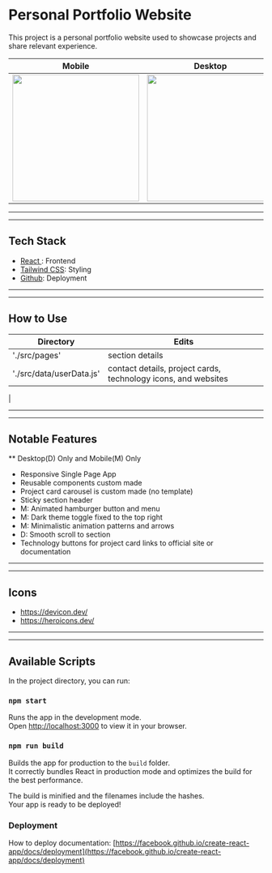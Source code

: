 # Personal Portfolio Website

This project is a personal portfolio website used to showcase projects and share relevant experience. 

<!-- ![Mobile Gif](https://i.imgur.com/dmuO8TZ.gif|width=100px)
![Desktop static](https://i.imgur.com/hl8ZE66.png)
![Mobile static](https://i.imgur.com/b6vD8SZ.png) -->


| Mobile | Desktop |
| ----------- | ----------- |
| <img src="https://i.imgur.com/rXMB0Y7.png" width="250px"/> | <img src="https://i.imgur.com/8v3okP7.gif" width="250px"/> |


<!-- <img src="https://i.imgur.com/dmuO8TZ.gif" width="100" /> -->
<!-- <img src="https://i.imgur.com/hl8ZE66.png" width="400"/>
<img src="https://i.imgur.com/b6vD8SZ.png" width="200"/>
 -->



---------------------
---------------------

## Tech Stack
- [ React ](https://github.com/facebook/create-react-app): Frontend
- [ Tailwind CSS](https://tailwindcss.com/): Styling
- [Github](https://github.com/): Deployment
  
---------------------
---------------------

## How to Use

| Directory | Edits |
| ----------- | ----------- |
| './src/pages' | section details |
| './src/data/userData.js' | contact details, project cards, technology icons, and websites  |
|

---------------------
---------------------
## Notable Features
** Desktop(D) Only and Mobile(M) Only
- Responsive Single Page App
- Reusable components custom made
- Project card carousel is custom made (no template)
- Sticky section header
- M: Animated hamburger button and menu
- M: Dark theme toggle fixed to the top right
- M: Minimalistic animation patterns and arrows
- D: Smooth scroll to section
- Technology buttons for project card links to official site or documentation

---------------------
---------------------

## Icons
- https://devicon.dev/
- https://heroicons.dev/

----------------------
---------------------

## Available Scripts

In the project directory, you can run:

### `npm start`

Runs the app in the development mode.\
Open [http://localhost:3000](http://localhost:3000) to view it in your browser.


### `npm run build`

Builds the app for production to the `build` folder.\
It correctly bundles React in production mode and optimizes the build for the best performance.

The build is minified and the filenames include the hashes.\
Your app is ready to be deployed!



### Deployment

How to deploy documentation: [https://facebook.github.io/create-react-app/docs/deployment](https://facebook.github.io/create-react-app/docs/deployment)

